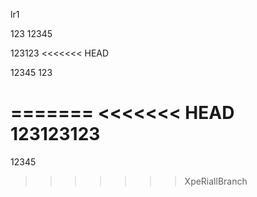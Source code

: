 lr1

123
12345

123123
<<<<<<< HEAD

12345
123

=======
<<<<<<< HEAD
123123123
=======

12345

>>>>>>> XpeRiallBranch
>>>>>>> 

